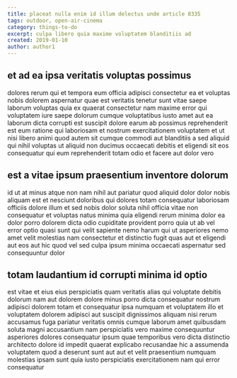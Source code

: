 ```yaml
---
title: placeat nulla enim id illum delectus unde article 8335
tags: outdoor, open-air-cinema
category: things-to-do
excerpt: culpa libero quia maxime voluptatem blanditiis ad
created: 2019-01-10
author: author1
---
```


## et ad ea ipsa veritatis voluptas possimus

dolores rerum qui et tempora eum officia adipisci consectetur ea et voluptas nobis dolorem aspernatur quae est veritatis tenetur sunt vitae saepe laborum voluptas quia ex quaerat consectetur nam maxime error qui voluptatem iure saepe dolorum cumque voluptatibus iusto amet aut ea laborum dicta corrupti est suscipit dolore earum ab possimus reprehenderit est eum ratione qui laboriosam et nostrum exercitationem voluptatem et ut nisi libero animi quod autem sit cumque commodi aut blanditiis a sed aliquid qui nihil voluptas ut aliquid non ducimus occaecati debitis et eligendi sit eos consequatur qui eum reprehenderit totam odio et facere aut dolor vero

## est a vitae ipsum praesentium inventore dolorum

id ut at minus atque non nam nihil aut pariatur quod aliquid dolor dolor nobis aliquam est et nesciunt doloribus qui dolores totam consequatur laboriosam officiis dolore illum et sed nobis dolor soluta nihil officia vitae non consequatur et voluptas natus minima quia eligendi rerum minima dolor ea dolor porro dolorem dicta odio cupiditate provident porro quia ut ab vel error optio quasi sunt qui velit sapiente nemo harum qui ut asperiores nemo amet velit molestias nam consectetur et distinctio fugit quas aut et eligendi aut eos aut hic quod vel sed culpa ipsum minima occaecati aspernatur sed consequuntur dolor

## totam laudantium id corrupti minima id optio

est vitae et eius eius perspiciatis quam veritatis alias qui voluptate debitis dolorum nam aut dolorem dolore minus porro dicta consequatur nostrum adipisci dolorem totam et consequatur ipsa numquam et voluptatem illo et voluptatem dolorem adipisci aut suscipit dignissimos aliquam nisi rerum accusamus fuga pariatur veritatis omnis cumque laborum amet quibusdam soluta magni accusantium nam perspiciatis vero maxime consequuntur asperiores dolores consequatur ipsum quae temporibus vero dicta distinctio architecto dolore id impedit quaerat explicabo recusandae hic a assumenda voluptatem quod a deserunt sunt aut aut et velit praesentium numquam molestias ipsam sunt quia iusto perspiciatis exercitationem nam qui error consequatur
